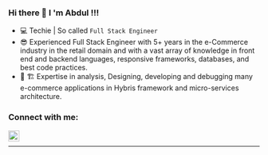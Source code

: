 ### Hi there 👋 I 'm Abdul !!!

- 💻 Techie | So called `Full Stack Engineer`
- 😎 Experienced Full Stack Engineer with 5+ years in the e-Commerce industry in the retail domain and with a vast array of knowledge in front end and backend languages, responsive frameworks, databases, and best code practices.
- 👤 🏗 Expertise in analysis, Designing, developing and debugging many e-commerce applications in Hybris framework and micro-services architecture.


### Connect with me:

[<img align="left" alt="abdulrahmansheikh | LinkedIn" width="22px" src="https://cdn.jsdelivr.net/npm/simple-icons@v3/icons/linkedin.svg" />][linkedin]

<br />

---

[linkedin]: https://www.linkedin.com/in/abdul-rahman-sheikh-mohamed-basheer-90369776/
